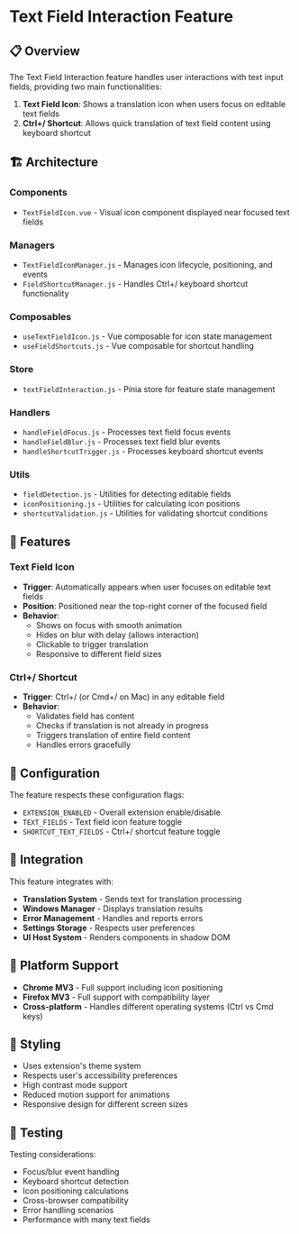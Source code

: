 # Text Field Interaction Feature

## 📋 Overview

The Text Field Interaction feature handles user interactions with text input fields, providing two main functionalities:

1. **Text Field Icon**: Shows a translation icon when users focus on editable text fields
2. **Ctrl+/ Shortcut**: Allows quick translation of text field content using keyboard shortcut

## 🏗️ Architecture

### Components
- `TextFieldIcon.vue` - Visual icon component displayed near focused text fields

### Managers  
- `TextFieldIconManager.js` - Manages icon lifecycle, positioning, and events
- `FieldShortcutManager.js` - Handles Ctrl+/ keyboard shortcut functionality

### Composables
- `useTextFieldIcon.js` - Vue composable for icon state management
- `useFieldShortcuts.js` - Vue composable for shortcut handling

### Store
- `textFieldInteraction.js` - Pinia store for feature state management

### Handlers
- `handleFieldFocus.js` - Processes text field focus events
- `handleFieldBlur.js` - Processes text field blur events  
- `handleShortcutTrigger.js` - Processes keyboard shortcut events

### Utils
- `fieldDetection.js` - Utilities for detecting editable fields
- `iconPositioning.js` - Utilities for calculating icon positions
- `shortcutValidation.js` - Utilities for validating shortcut conditions

## 🎯 Features

### Text Field Icon
- **Trigger**: Automatically appears when user focuses on editable text fields
- **Position**: Positioned near the top-right corner of the focused field
- **Behavior**: 
  - Shows on focus with smooth animation
  - Hides on blur with delay (allows interaction)
  - Clickable to trigger translation
  - Responsive to different field sizes

### Ctrl+/ Shortcut
- **Trigger**: Ctrl+/ (or Cmd+/ on Mac) in any editable field
- **Behavior**:
  - Validates field has content
  - Checks if translation is not already in progress
  - Triggers translation of entire field content
  - Handles errors gracefully

## 🔧 Configuration

The feature respects these configuration flags:
- `EXTENSION_ENABLED` - Overall extension enable/disable
- `TEXT_FIELDS` - Text field icon feature toggle
- `SHORTCUT_TEXT_FIELDS` - Ctrl+/ shortcut feature toggle

## 🚀 Integration

This feature integrates with:
- **Translation System** - Sends text for translation processing
- **Windows Manager** - Displays translation results
- **Error Management** - Handles and reports errors
- **Settings Storage** - Respects user preferences
- **UI Host System** - Renders components in shadow DOM

## 📱 Platform Support

- **Chrome MV3** - Full support including icon positioning
- **Firefox MV3** - Full support with compatibility layer
- **Cross-platform** - Handles different operating systems (Ctrl vs Cmd keys)

## 🎨 Styling

- Uses extension's theme system
- Respects user's accessibility preferences
- High contrast mode support
- Reduced motion support for animations
- Responsive design for different screen sizes

## 🧪 Testing

Testing considerations:
- Focus/blur event handling
- Keyboard shortcut detection
- Icon positioning calculations
- Cross-browser compatibility
- Error handling scenarios
- Performance with many text fields